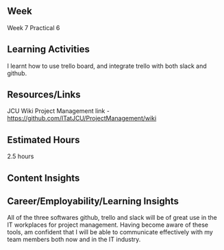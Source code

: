 ## Week
Week 7 Practical 6

## Learning Activities
I learnt how to use trello board, and integrate trello with both slack and github.

## Resources/Links
JCU Wiki Project Management link - https://github.com/ITatJCU/ProjectManagement/wiki
## Estimated Hours
2.5 hours

## Content Insights


## Career/Employability/Learning Insights
All of the three softwares github, trello and slack will be of great use in the IT workplaces for project management. Having become aware of these tools,
am confident that I will be able to communicate effectively with my team members both now and in the IT industry.
